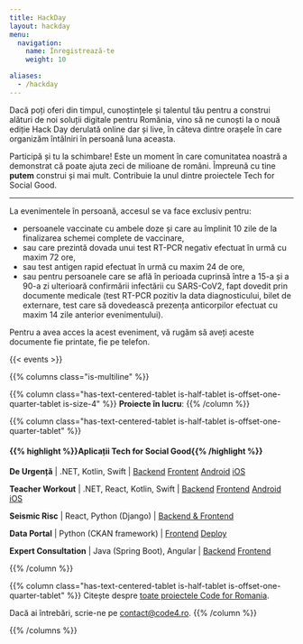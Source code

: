 ```yaml
---
title: HackDay
layout: hackday
menu:
  navigation:
    name: Înregistrează-te
    weight: 10

aliases:
  - /hackday
---
```


Dacă poți oferi din timpul, cunoștințele și talentul tău pentru a construi alături de noi soluții digitale pentru România, vino să ne cunoști la o nouă ediție Hack Day derulată online dar și live, în câteva dintre orașele în care organizăm întâlniri în persoană luna aceasta.

Participă și tu la schimbare! Este un moment în care comunitatea noastră a demonstrat că poate ajuta zeci de milioane de români. Împreună cu tine **putem** construi și mai mult. Contribuie la unul dintre proiectele Tech for Social Good.

---

La evenimentele în persoană, accesul se va face exclusiv pentru:    

* persoanele vaccinate cu ambele doze și care au împlinit 10 zile de la finalizarea schemei complete de vaccinare,
* sau care prezintă dovada unui test RT-PCR negativ efectuat în urmă cu maxim 72 ore,
* sau test antigen rapid efectuat în urmă cu maxim 24 de ore,
* sau pentru persoanele care se află în perioada cuprinsă între a 15-a și a 90-a zi ulterioară confirmării infectării cu SARS-CoV2, fapt dovedit prin documente medicale (test RT-PCR pozitiv la data diagnosticului, bilet de externare, test care să dovedească prezența anticorpilor efectuat cu maxim 14 zile anterior evenimentului).

Pentru a avea acces la acest eveniment, vă rugăm să aveți aceste documente fie printate, fie pe telefon.

{{< events >}}

{{% columns class="is-multiline" %}}

{{% column class="has-text-centered-tablet is-half-tablet is-offset-one-quarter-tablet is-size-4" %}}
**Proiecte în lucru**:
{{% /column %}}

{{% column class="has-text-centered-tablet is-half-tablet is-offset-one-quarter-tablet" %}}
#### {{% highlight %}}Aplicații Tech for Social Good{{% /highlight %}}

**De Urgență** | .NET, Kotlin, Swift | [Backend](http://github.com/code4romania/de-urgenta-backend) [Frontent](https://github.com/code4romania/de-urgenta-client) [Android](https://github.com/code4romania/de-urgenta-android) [iOS](https://github.com/code4romania/de-urgenta-ios)

**Teacher Workout** | .NET, React, Kotlin, Swift | [Backend](https://github.com/code4romania/teacher-workout-backend/) [Frontend](https://github.com/code4romania/teacher-workout-client/) [Android](https://github.com/code4romania/teacher-workout-android/) [iOS](https://github.com/code4romania/teacher-workout-ios)

**Seismic Risc** | React, Python (Django) | [Backend & Frontend](https://github.com/code4romania/seismic-risc)

**Data Portal** | Python (CKAN framework) | [Frontend](https://github.com/code4romania/ckanext-dataportaltheme) [Deploy](https://github.com/code4romania/data-portal/)

**Expert Consultation** | Java (Spring Boot), Angular | [Backend](https://github.com/code4romania/expert-consultation-api) [Frontend](https://github.com/code4romania/expert-consultation-client)

{{% /column %}}

{{% column class="has-text-centered-tablet is-half-tablet is-offset-one-quarter-tablet" %}}
Citește despre [toate proiectele Code for Romania](https://code4.ro/ro/putem).

Dacă ai întrebări, scrie-ne pe [contact@code4.ro](mailto:contact@code4.ro).
{{% /column %}}

{{% /columns %}}
